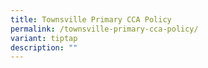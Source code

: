 ```yaml
---
title: Townsville Primary CCA Policy
permalink: /townsville-primary-cca-policy/
variant: tiptap
description: ""
---
```

